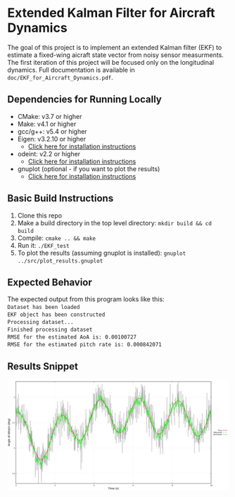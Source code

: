 # Extended Kalman Filter for Aircraft Dynamics

The goal of this project is to implement an extended Kalman filter (EKF) to estimate
a fixed-wing aicraft state vector from noisy sensor measurments.
The first iteration of this project will be focused only on the longitudinal dynamics.
Full documentation is available in `doc/EKF_for_Aircraft_Dynamics.pdf`.

## Dependencies for Running Locally
* CMake: v3.7 or higher
* Make: v4.1 or higher
* gcc/g++: v5.4 or higher
* Eigen: v3.2.10 or higher
  * [Click here for installation instructions](http://eigen.tuxfamily.org/dox/GettingStarted.html)
* odeint: v2.2 or higher
  * [Click here for installation instructions](http://headmyshoulder.github.io/odeint-v2/doc/index.html)
* gnuplot (optional -  if you want to plot the results)
  * [Click here for installation instructions](http://www.gnuplot.info/)

## Basic Build Instructions
1. Clone this repo
2. Make a build directory in the top level directory: `mkdir build && cd build`
3. Compile: `cmake .. && make`
4. Run it: `./EKF_test`
5. To plot the results (assuming gnuplot is installed): `gnuplot ../src/plot_results.gnuplot`

## Expected Behavior
The expected output from this program looks like this: <br />
`Dataset has been loaded` <br />
`EKF object has been constructed` <br />
`Processing dataset...` <br />
`Finished processing dataset` <br />
`RMSE for the estimated AoA is: 0.00100727` <br />
`RMSE for the estimated pitch rate is: 0.000842071` <br />

## Results Snippet
![AoA_results](./doc/results_AoA.png?raw=true)